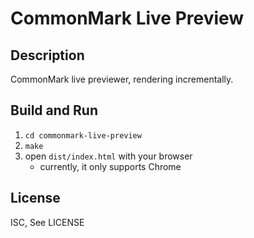 # CommonMark Live Preview

## Description

CommonMark live previewer, rendering incrementally.

## Build and Run

1. `cd commonmark-live-preview`
2. `make`
3. open `dist/index.html` with your browser
    * currently, it only supports Chrome

## License

ISC, See LICENSE